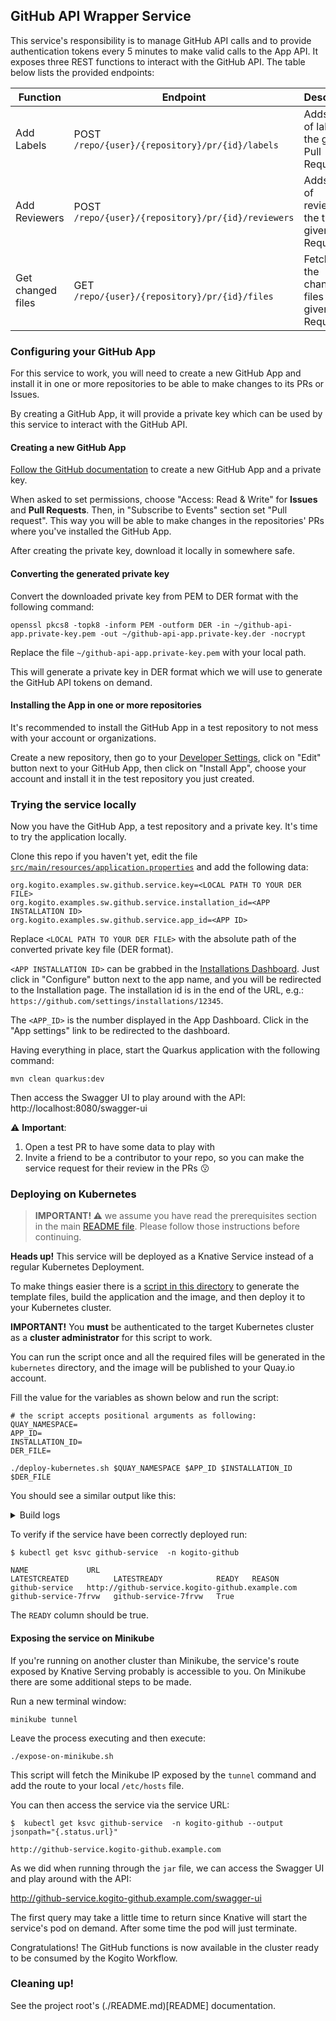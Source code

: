 ## GitHub API Wrapper Service

This service's responsibility is to manage GitHub API calls and to provide authentication
tokens every 5 minutes to make valid calls to the App API. It exposes three REST functions to interact with
the GitHub API. The table below lists the provided endpoints:

| Function | Endpoint | Description |
|----------|----------|-------------|
| Add Labels        | POST `/repo/{user}/{repository}/pr/{id}/labels`    | Adds a list of labels to the given Pull Request |
| Add Reviewers     | POST `/repo/{user}/{repository}/pr/{id}/reviewers` | Adds a list of reviewers the the given Pull Request |
| Get changed files | GET `/repo/{user}/{repository}/pr/{id}/files`      | Fetches for the changed files in a given Pull Request |

### Configuring your GitHub App

For this service to work, you will need to create a new GitHub App and install it
in one or more repositories to be able to make changes to its PRs or Issues.

By creating a GitHub App, it will provide a private key which can be used by this
service to interact with the GitHub API.

#### Creating a new GitHub App

[Follow the GitHub documentation](https://docs.github.com/en/developers/apps/setting-up-your-development-environment-to-create-a-github-app) to create a new GitHub App and 
a private key.

When asked to set permissions, choose "Access: Read & Write" for **Issues** and **Pull Requests**. Then, in "Subscribe to Events" section set "Pull request".
This way you will be able to make changes in the repositories' PRs where you've installed the GitHub App.

After creating the private key, download it locally in somewhere safe. 

#### Converting the generated private key 

Convert the downloaded private key from PEM to DER format with the following command:
 
```shell-script
openssl pkcs8 -topk8 -inform PEM -outform DER -in ~/github-api-app.private-key.pem -out ~/github-api-app.private-key.der -nocrypt
```

Replace the file `~/github-api-app.private-key.pem` with your local path.

This will generate a private key in DER format which we will use to generate the GitHub
API tokens on demand.

#### Installing the App in one or more repositories

It's recommended to install the GitHub App in a test repository to not mess with 
your account or organizations.

Create a new repository, then go to your [Developer Settings](https://github.com/settings/apps),
click on "Edit" button next to your GitHub App, then click on "Install App", choose your account and install it in the test repository you just created.

### Trying the service locally

Now you have the GitHub App, a test repository and a private key. It's time to try
the application locally.

Clone this repo if you haven't yet, edit the file [`src/main/resources/application.properties`](src/main/resources/application.properties)
and add the following data:

```properties
org.kogito.examples.sw.github.service.key=<LOCAL PATH TO YOUR DER FILE>
org.kogito.examples.sw.github.service.installation_id=<APP INSTALLATION ID>
org.kogito.examples.sw.github.service.app_id=<APP ID>
``` 

Replace `<LOCAL PATH TO YOUR DER FILE>` with the absolute path of the converted private key file (DER format).

`<APP INSTALLATION ID>` can be grabbed in the [Installations Dashboard](https://github.com/settings/installations/).
Just click in "Configure" button next to the app name, and you will be redirected to the Installation page. 
The installation id is in the end of the URL, e.g.: `https://github.com/settings/installations/12345`.

The `<APP_ID>` is the number displayed in the App Dashboard. 
Click in the "App settings" link to be redirected to the dashboard.

Having everything in place, start the Quarkus application with the following command:

```shell script
mvn clean quarkus:dev
```

Then access the Swagger UI to play around with the API: http://localhost:8080/swagger-ui

:warning: **Important**:

1. Open a test PR to have some data to play with
2. Invite a friend to be a contributor to your repo, so you can make the service request for their review in the PRs :kissing:

### Deploying on Kubernetes

> **IMPORTANT! :warning:** we assume you have read the prerequisites section in the main
> [README file](../README.md). Please follow those instructions before continuing.

**Heads up!** This service will be deployed as a Knative Service instead of a regular Kubernetes
Deployment.

To make things easier there is a [script in this directory](deploy-kubernetes.sh) to generate the template
files, build the application and the image, and then deploy it to your Kubernetes cluster. 

**IMPORTANT!** You **must** be authenticated to the target Kubernetes cluster as a **cluster administrator** for this script
to work.

You can run the script once and all the required files will be generated in the `kubernetes` directory, 
and the image will be published to your Quay.io account.

Fill the value for the variables as shown below and run the script:

```shell script
# the script accepts positional arguments as following:
QUAY_NAMESPACE=
APP_ID=
INSTALLATION_ID=
DER_FILE=

./deploy-kubernetes.sh $QUAY_NAMESPACE $APP_ID $INSTALLATION_ID $DER_FILE
```

You should see a similar output like this:

<details><summary>Build logs</summary>
```
// build logs surpressed
---> Building and pushing image using tag quay.io/ricardozanini/github-service:latest
STEP 1: FROM adoptopenjdk:11-jre-hotspot
STEP 2: RUN mkdir -p /opt/app/lib
--> Using cache 26183c5ad8a51a030030a250db0c99e649fdd9668ef4766d0b66782d0dad7573
STEP 3: COPY target/github-service-1.0.0-SNAPSHOT-runner.jar /opt/app
--> 31bc2627d32
STEP 4: COPY target/lib/*.jar /opt/app/lib
--> 62eae5cdde7
STEP 5: CMD ["java", "-jar", "/opt/app/github-service-1.0.0-SNAPSHOT-runner.jar"]
STEP 6: COMMIT quay.io/ricardozanini/github-service:latest
--> 7c555a3060c
7c555a3060c666582824552d8824f2787b59b67b506fb933b171764bde894730
Getting image source signatures
Copying config 7c555a3060 [--------------------------------------] 0.0b / 6.2KiB
Writing manifest to image destination
Writing manifest to image destination
Storing signatures
---> Applying objects to the cluster in the namespace kogito-github.
configmap/github-service-properties unchanged
secret/github-app-ids unchanged
secret/github-app-key unchanged
service.serving.knative.dev/github-service configured
```
</details>

To verify if the service have been correctly deployed run:

```
$ kubectl get ksvc github-service  -n kogito-github

NAME             URL                                               LATESTCREATED          LATESTREADY            READY   REASON
github-service   http://github-service.kogito-github.example.com   github-service-7frvw   github-service-7frvw   True    
```

The `READY` column should be true.

#### Exposing the service on Minikube

If you're running on another cluster than Minikube, the service's route exposed by Knative Serving probably is accessible to you.
On Minikube there are some additional steps to be made. 

Run a new terminal window:

```shell script
minikube tunnel
```

Leave the process executing and then execute:

```shell script
./expose-on-minikube.sh
```

This script will fetch the Minikube IP exposed by the `tunnel` command and add the route to your local `/etc/hosts` file.

You can then access the service via the service URL:

```
$  kubectl get ksvc github-service  -n kogito-github --output jsonpath="{.status.url}"

http://github-service.kogito-github.example.com
```

As we did when running through the `jar` file, we can access the Swagger UI and play around with the API: 

http://github-service.kogito-github.example.com/swagger-ui

The first query may take a little time to return since Knative will start the service's pod on demand. 
After some time the pod will just terminate. 

Congratulations! The GitHub functions is now available in the cluster ready to be consumed by the Kogito Workflow.

### Cleaning up!

See the project root's (./README.md)[README] documentation.